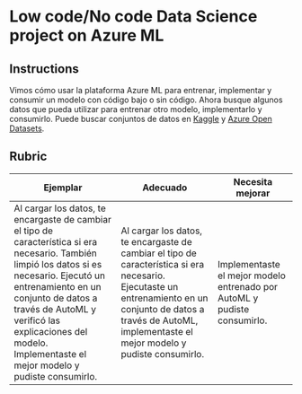 # Low code/No code Data Science project on Azure ML

## Instructions

Vimos cómo usar la plataforma Azure ML para entrenar, implementar y consumir un modelo con código bajo o sin código. Ahora busque algunos datos que pueda utilizar para entrenar otro modelo, implementarlo y consumirlo. Puede buscar conjuntos de datos en [Kaggle](https://kaggle.com) y [Azure Open Datasets](https://azure.microsoft.com/services/open-datasets/catalog?WT.mc_id=academic-77958-bethanycheum&ocid=AID3041109).

## Rubric

| Ejemplar | Adecuado | Necesita mejorar |
|-----------|----------|-------------------|
|Al cargar los datos, te encargaste de cambiar el tipo de característica si era necesario. También limpió los datos si es necesario. Ejecutó un entrenamiento en un conjunto de datos a través de AutoML y verificó las explicaciones del modelo. Implementaste el mejor modelo y pudiste consumirlo. | Al cargar los datos, te encargaste de cambiar el tipo de característica si era necesario. Ejecutaste un entrenamiento en un conjunto de datos a través de AutoML, implementaste el mejor modelo y pudiste consumirlo. | Implementaste el mejor modelo entrenado por AutoML y pudiste consumirlo.|